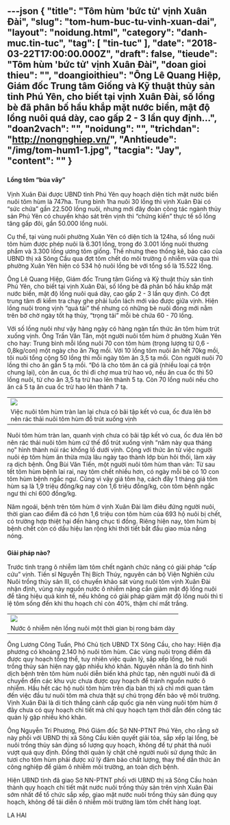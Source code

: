 ---json
{
    "title": "Tôm hùm 'bức tử' vịnh Xuân Đài",
    "slug": "tom-hum-buc-tu-vinh-xuan-dai",
    "layout": "noidung.html",
    "category": "danh-muc.tin-tuc",
    "tag": [
        "tin-tuc"
    ],
    "date": "2018-03-22T17:00:00.000Z",
    "draft": false,
    "tieude": "Tôm hùm 'bức tử' vịnh Xuân Đài",
    "doan gioi thieu": "",
    "doangioithieu": "Ông Lê Quang Hiệp, Giám đốc Trung tâm Giống và Kỹ thuật thủy sản tỉnh Phú Yên, cho biết tại vịnh Xuân Đài, số lồng bè đã phân bố hầu khắp mặt nước biển, mật độ lồng nuôi quá dày, cao gấp 2 - 3 lần quy định...",
    "doan2vach": "",
    "noidung": "",
    "trichdan": "http://nongnghiep.vn/",
    "Anhtieude": "/img/tom-hum1-1.jpg",
    "tacgia": "Jay",
    "__content__": ""
}
---
<h3><strong><span style="font-size:14px">Lồng t&ocirc;m &ldquo;bủa v&acirc;y&rdquo;&nbsp;&nbsp;</span></strong></h3>

<p><span style="font-size:14px">Vịnh Xu&acirc;n Đ&agrave;i được UBND tỉnh Ph&uacute; Y&ecirc;n quy hoạch diện t&iacute;ch mặt nước biển nu&ocirc;i t&ocirc;m h&ugrave;m l&agrave; 747ha. Trung b&igrave;nh 1ha nu&ocirc;i 30 lồng th&igrave; vịnh Xu&acirc;n Đ&agrave;i c&oacute; &ldquo;sức chứa&rdquo; gần 22.500 lồng nu&ocirc;i, nhưng mới đ&acirc;y đo&agrave;n c&ocirc;ng t&aacute;c ng&agrave;nh thủy sản Ph&uacute; Y&ecirc;n c&oacute; chuyến khảo s&aacute;t tr&ecirc;n vịnh th&igrave; &ldquo;chứng kiến&rdquo; thực tế số lồng tăng gấp đ&ocirc;i, gần 50.000 lồng nu&ocirc;i.&nbsp;</span></p>

<p><span style="font-size:14px">Cụ thể, tại v&ugrave;ng nu&ocirc;i phường Xu&acirc;n Y&ecirc;n c&oacute; diện t&iacute;ch l&agrave; 124ha, số lồng nu&ocirc;i t&ocirc;m h&ugrave;m được ph&eacute;p nu&ocirc;i l&agrave; 6.301 lồng, trong đ&oacute; 3.001 lồng nu&ocirc;i thương phẩm v&agrave; 3.300 lồng ương t&ocirc;m giống. Thế nhưng theo thống k&ecirc;, b&aacute;o c&aacute;o của UBND thị x&atilde; S&ocirc;ng Cầu qua đợt t&ocirc;m chết do m&ocirc;i trường &ocirc; nhiễm vừa qua th&igrave; phường Xu&acirc;n Y&ecirc;n hiện c&oacute; 534 hộ nu&ocirc;i lồng b&egrave; với tổng số l&agrave; 15.522 lồng.&nbsp;</span></p>

<p><span style="font-size:14px">&Ocirc;ng L&ecirc; Quang Hiệp, Gi&aacute;m đốc Trung t&acirc;m Giống v&agrave; Kỹ thuật thủy sản tỉnh Ph&uacute; Y&ecirc;n, cho biết tại vịnh Xu&acirc;n Đ&agrave;i, số lồng b&egrave; đ&atilde; ph&acirc;n bố hầu khắp mặt nước biển, mật độ lồng nu&ocirc;i qu&aacute; d&agrave;y, cao gấp 2 - 3 lần quy định. C&oacute; đợt trung t&acirc;m đi kiểm tra chạy ghe phải luồn l&aacute;ch mới v&agrave;o được giữa vịnh. Hiện lồng nu&ocirc;i trong vịnh &ldquo;qu&aacute; tải&rdquo; thế nhưng c&oacute; những b&egrave; nu&ocirc;i đ&oacute;ng mới nằm tr&ecirc;n bờ chờ ng&agrave;y tốt hạ thủy, &ldquo;trọng tải&rdquo; mỗi b&egrave; chứa 60 - 70 lồng.&nbsp;</span></p>

<p><span style="font-size:14px">Với số lồng nu&ocirc;i như vậy h&agrave;ng ng&agrave;y c&oacute; h&agrave;ng ng&agrave;n tấn thức ăn t&ocirc;m h&ugrave;m tr&uacute;t xuống vịnh. &Ocirc;ng Trần Văn T&acirc;n, một người nu&ocirc;i tồm h&ugrave;m ở phường Xu&acirc;n Y&ecirc;n cho hay: Trung b&igrave;nh mỗi lồng nu&ocirc;i 70 con t&ocirc;m h&ugrave;m (trọng lượng từ 0,6 - 0,8kg/con) một ng&agrave;y cho ăn 7kg mồi. Với 10 lồng t&ocirc;m nu&ocirc;i ăn hết 70kg mồi, t&ocirc;i nu&ocirc;i tổng cộng 50 lồng th&igrave; mỗi ng&agrave;y t&ocirc;m ăn 3,5 tạ mồi. C&ograve;n người nu&ocirc;i 70 lồng th&igrave; cho ăn gần 5 tạ mồi. &ldquo;Đ&oacute; l&agrave; cho t&ocirc;m ăn c&aacute; gi&atilde; (nhiều loại c&aacute; trộn chung lại), c&ograve;n ăn cua, ốc th&igrave; đi chợ mua trừ hao vỏ, nếu ăn cua ốc th&igrave; 50 lồng nu&ocirc;i, từ cho ăn 3,5 tạ trừ hao l&ecirc;n th&agrave;nh 5 tạ. C&ograve;n 70 lồng nu&ocirc;i nếu cho ăn c&aacute; 5 tạ ăn cua ốc trừ hao l&ecirc;n th&agrave;nh 7 tạ.&nbsp;</span></p>

<table border="0" cellpadding="0" cellspacing="0" style="width:100%">
	<tbody>
		<tr>
			<td><span style="font-size:14px"><img id="178778" src="http://image.nongnghiep.vn/upload/Article/thanhnb/2018/3/22/tom2-1.jpg" /></span></td>
		</tr>
		<tr>
			<td><span style="font-size:14px">Việc nu&ocirc;i t&ocirc;m h&ugrave;m tr&agrave;n lan lại chưa c&oacute; b&atilde;i tập kết vỏ cua, ốc đưa l&ecirc;n bờ n&ecirc;n r&aacute;c thải nu&ocirc;i t&ocirc;m h&ugrave;m đổ tr&uacute;t xuống vịnh</span></td>
		</tr>
	</tbody>
</table>

<p><span style="font-size:14px">Nu&ocirc;i t&ocirc;m h&ugrave;m tr&agrave;n lan, quanh vịnh chưa c&oacute; b&atilde;i tập kết vỏ cua, ốc đưa l&ecirc;n bờ n&ecirc;n r&aacute;c thải nu&ocirc;i t&ocirc;m h&ugrave;m cứ thế đổ tr&uacute;t xuống vịnh &ldquo;năm n&agrave;y qua th&aacute;ng nọ&rdquo; h&igrave;nh th&agrave;nh n&uacute;i r&aacute;c khổng lồ dưới vịnh. Cộng với thức ăn từ việc người nu&ocirc;i &eacute;p t&ocirc;m h&ugrave;m ăn thừa mứa l&acirc;u ng&agrave;y tạo th&agrave;nh lớp b&ugrave;n h&ocirc;i thối, l&agrave;m xảy ra dịch bệnh. &Ocirc;ng B&ugrave;i Văn Tiến, một người nu&ocirc;i t&ocirc;m h&ugrave;m than v&atilde;n: Từ sau tết t&ocirc;m h&ugrave;m bệnh lai rai, nay t&ocirc;m chết nhiều hơn, c&oacute; ng&agrave;y mỗi b&egrave; c&oacute; 10 con t&ocirc;m h&ugrave;m bệnh ngắc ngư. Cũng v&igrave; vậy gi&aacute; t&ocirc;m hạ, c&aacute;ch đ&acirc;y 1 th&aacute;ng gi&aacute; t&ocirc;m h&ugrave;m sạ l&agrave; 1,9 triệu đồng/kg nay c&ograve;n 1,6 triệu đồng/kg, c&ograve;n t&ocirc;m bệnh ngắc ngư th&igrave; chỉ 600 đồng/kg.&nbsp;</span></p>

<p><span style="font-size:14px">Năm ngo&aacute;i, bệnh tr&ecirc;n t&ocirc;m h&ugrave;m ở vịnh Xu&acirc;n Đ&agrave;i l&agrave;m đi&ecirc;u đứng người nu&ocirc;i, thời gian cao điểm đ&atilde; c&oacute; hơn 1,6 triệu con t&ocirc;m h&ugrave;m của 693 hộ nu&ocirc;i bị chết, c&oacute; trường hợp thiệt hại đến h&agrave;ng chục tỉ đồng. Ri&ecirc;ng hiện nay, t&ocirc;m h&ugrave;m bị bệnh chết c&ograve;n c&oacute; dấu hiệu lan rộng khi thời tiết bắt đầu giao m&ugrave;a nắng n&oacute;ng.&nbsp; &nbsp;</span></p>

<h3><strong><span style="font-size:14px">Giải ph&aacute;p n&agrave;o?</span></strong></h3>

<p><span style="font-size:14px">Trước t&igrave;nh trạng &ocirc; nhiễm l&agrave;m t&ocirc;m chết ng&agrave;nh chức năng c&oacute; giải ph&aacute;p &ldquo;cấp cứu&rdquo; vịnh. Tiến sĩ Nguyễn Thị B&iacute;ch Th&uacute;y, nguy&ecirc;n c&aacute;n bộ Viện Nghi&ecirc;n cứu Nu&ocirc;i trồng thủy sản III, c&oacute; chuyến khảo s&aacute;t v&ugrave;ng nu&ocirc;i t&ocirc;m vịnh Xu&acirc;n Đ&agrave;i nhận định, v&ugrave;ng n&agrave;y nguồn nước &ocirc; nhiễm nặng cần giảm mật độ lồng nu&ocirc;i để tăng hiệu quả kinh tế, nếu kh&ocirc;ng c&oacute; giải ph&aacute;p giảm mật độ lồng nu&ocirc;i th&igrave; tỉ lệ t&ocirc;m sống đến khi thu hoạch chỉ c&ograve;n 40%, thậm ch&iacute; mất trắng.&nbsp;</span></p>

<table border="0" cellpadding="0" cellspacing="0" style="width:100%">
	<tbody>
		<tr>
			<td><span style="font-size:14px"><img id="178779" src="http://image.nongnghiep.vn/upload/Article/thanhnb/2018/3/22/tom3-1.jpg" /></span></td>
		</tr>
		<tr>
			<td><span style="font-size:14px">Nước &ocirc; nhiễm n&ecirc;n lồng nu&ocirc;i một thời gian bị rong b&aacute;m d&agrave;y</span></td>
		</tr>
	</tbody>
</table>

<p><span style="font-size:14px">&Ocirc;ng Lương C&ocirc;ng Tuấn, Ph&oacute; Chủ tịch UBND TX S&ocirc;ng Cầu, cho hay: Hiện địa phương c&oacute; khoảng 2.140 hộ nu&ocirc;i t&ocirc;m h&ugrave;m. C&aacute;c v&ugrave;ng nu&ocirc;i trọng điểm đ&atilde; được quy hoạch tổng thể, tuy nhi&ecirc;n việc quản l&yacute;, sắp xếp lồng, b&egrave; nu&ocirc;i trồng thủy sản hiện nay gặp nhiều kh&oacute; khăn. Nguy&ecirc;n nh&acirc;n l&agrave; do t&igrave;nh h&igrave;nh dịch bệnh tr&ecirc;n t&ocirc;m h&ugrave;m nu&ocirc;i diễn biến kh&aacute; phức tạp, n&ecirc;n người nu&ocirc;i đ&atilde; di chuyển đến c&aacute;c khu vực chưa được quy hoạch để tr&aacute;nh nguồn nước &ocirc; nhiễm. Hầu hết c&aacute;c hộ nu&ocirc;i t&ocirc;m h&ugrave;m tr&ecirc;n địa b&agrave;n thị x&atilde; chỉ mới quan t&acirc;m đến việc đầu tư nu&ocirc;i t&ocirc;m m&agrave; chưa thật sự ch&uacute; trọng đến bảo vệ m&ocirc;i trường. Vịnh Xu&acirc;n Đ&agrave;i l&agrave; di t&iacute;ch thắng cảnh cấp quốc gia n&ecirc;n v&ugrave;ng nu&ocirc;i t&ocirc;m h&ugrave;m ở đ&acirc;y chưa c&oacute; quy hoạch chi tiết m&agrave; chỉ quy hoạch tạm thời dẫn đến c&ocirc;ng t&aacute;c quản l&yacute; gặp nhiều kh&oacute; khăn.&nbsp;</span></p>

<p><span style="font-size:14px">&Ocirc;ng Nguyễn Tri Phương, Ph&oacute; Gi&aacute;m đốc Sở NN-PTNT Ph&uacute; Y&ecirc;n, cho rằng sở n&agrave;y phối với UBND thị x&atilde; S&ocirc;ng Cầu ki&ecirc;n quyết giải tỏa, sắp xếp lại lồng, b&egrave; nu&ocirc;i trồng thủy sản đ&uacute;ng số lượng quy hoạch, kh&ocirc;ng để tự ph&aacute;t thả nu&ocirc;i vượt qu&aacute; quy định. Đồng thời quản l&yacute; chặt chẽ người nu&ocirc;i sử dụng thức ăn tươi cho t&ocirc;m h&ugrave;m phải được xử l&yacute; đảm bảo chất lượng, thay thế dần thức ăn c&ocirc;ng nghiệp để giảm &ocirc; nhiễm m&ocirc;i trường, an to&agrave;n dịch bệnh.&nbsp;</span></p>

<p><span style="font-size:14px">Hiện UBND tỉnh đ&atilde; giao Sở NN-PTNT phối với UBND thị x&atilde; S&ocirc;ng Cầu ho&agrave;n th&agrave;nh quy hoạch chi tiết mặt nước nu&ocirc;i trồng thủy sản tr&ecirc;n vịnh Xu&acirc;n Đ&agrave;i sớm nhất để tổ chức sắp xếp, giao mặt nước nu&ocirc;i trồng thủy sản đ&uacute;ng quy hoạch, kh&ocirc;ng để t&aacute;i diễn &ocirc; nhiễm m&ocirc;i trường l&agrave;m t&ocirc;m chết h&agrave;ng loạt.</span></p>

<p><span style="font-size:14px">LA HAI</span></p>
